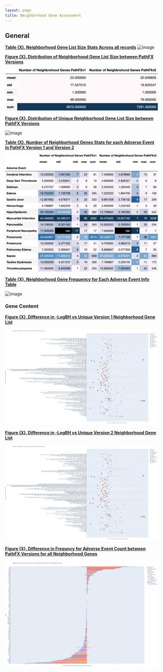 ```yaml
---
layout: page
title: Neighborhood Gene Assessment
---
```


## General

[**Table (X). Neighborhood Gene List Size Stats Across all records**]()
![image]()


[**Figure (X). Distribution of Neighborhood Gene List Size between PathFX Versions**](https://github.com/aryastark5/web_bench/blob/gh-pages/display_files/neighborhood_gene_content_pathfx_version_comparison_info_folder/all_recrods_neigh_gene_stats_table.csv)
 
![image](https://github.com/aryastark5/web_bench/blob/gh-pages/display_files/neighborhood_gene_content_pathfx_version_comparison_info_folder/all_recrods_neigh_gene_stats_table.png)
 

[**Figure (X). Distribution of Unique Neighborhood Gene List Size between PathFX Versions**](https://github.com/aryastark5/web_bench/blob/gh-pages/display_files/neighborhood_gene_content_pathfx_version_comparison_info_folder/)
 
![image]()
 
 
[**Table (X). Number of Neighborhood Genes Stats for each Adverse Event in PathFX Version 1 and Version 2**](https://github.com/aryastark5/web_bench/blob/gh-pages/display_files/neighborhood_gene_content_pathfx_version_comparison_info_folder/num_neigh_genes_stats_table.csv)
 
![image](display_files/neighborhood_gene_content_pathfx_version_comparison_info_folder/num_neigh_genes_stats_table.png)
 
[**Table (X). Neighborhood Gene Frequency for Each Adverse Event Info Table**]()
 
![image]()



### Gene Content
 
 
[**Figure (X). Difference in -LogBH vs Unique Version 1 Neighborhood Gene List**](https://github.com/aryastark5/web_bench/blob/gh-pages/display_files/neighborhood_gene_content_pathfx_version_comparison_info_folder/Difference_in_-Log_Benjamini-Hochberg_vs_Unique_Version_1_Neighborhood_Gene_List.html)
 
![image](display_files/neighborhood_gene_content_pathfx_version_comparison_info_folder/Difference_in_-Log_Benjamini-Hochberg_vs_Unique_Version_1_Neighborhood_Gene_List.png)
 
 
[**Figure (X). Difference in -LogBH vs Unique Version 2 Neighborhood Gene List**](https://github.com/aryastark5/web_bench/blob/gh-pages/display_files/neighborhood_gene_content_pathfx_version_comparison_info_folder/Difference_in_-Log_Benjamini-Hochberg_vs_Unique_Version_1_Neighborhood_Gene_List.html)
 
![image](display_files/neighborhood_gene_content_pathfx_version_comparison_info_folder/Difference_in_-Log_Benjamini-Hochberg_vs_Unique_Version_1_Neighborhood_Gene_List.png)
 
 
[**Figure (X). Difference in Frequncy for Adverse Event Count between PathFX Versions for all Neighborhood Genes**](display_files/neighborhood_gene_content_pathfx_version_comparison_info_folder/version_gene_count_comparison/Difference_in_Frequncy_for_Adverse_Event_Count_between_PathFX_Versions_for_all_Neighborhood_Genes.html)
 
![image](display_files/neighborhood_gene_content_pathfx_version_comparison_info_folder/version_gene_count_comparison/Difference_in_Frequncy_for_Adverse_Event_Count_between_PathFX_Versions_for_all_Neighborhood_Genes.png)
 
 





